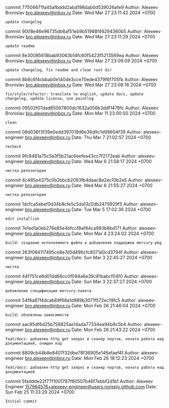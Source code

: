 commit 77506671fa45afbddd2abd198dab0d539026afe9
Author: Alexeev Bronislav <bro.alexeev@inbox.ru>
Date:   Wed Mar 27 23:11:42 2024 +0700

    update changelog

commit 9008e46e96735db6af51eb9b51988f46294360b5
Author: Alexeev Bronislav <bro.alexeev@inbox.ru>
Date:   Wed Mar 27 23:11:29 2024 +0700

    update readme

commit 8e30085618bab93063b14fc60f5423f5213569ea
Author: Alexeev Bronislav <bro.alexeev@inbox.ru>
Date:   Wed Mar 27 23:09:09 2024 +0700

    update changelog, fix readme and clean root dir

commit 8b8c6f4cbbab0e140de3cce70ede4379f6f705fb
Author: Alexeev Bronislav <bro.alexeev@inbox.ru>
Date:   Wed Mar 27 23:08:16 2024 +0700

    fix/style/refactor: translate to english, update docs, update changelog, update license, use paintlog

commit 09502f07dad85067800dc1632a056b3ddf1478fc
Author: Alexeev Bronislav <bro.alexeev@inbox.ru>
Date:   Mon Mar 11 23:00:50 2024 +0700

    clean

commit 08d036f3f39e0edd397019d6e36d9c1d98804f39
Author: alexeev-engineer <bro.alexeev@inbox.ru>
Date:   Thu Mar 7 21:02:57 2024 +0700

    recheck

commit 9fc8481a75c5a3f5b21ac6eefea43cc7f2172eab
Author: alexeev-engineer <bro.alexeev@inbox.ru>
Date:   Wed Mar 6 21:58:17 2024 +0700

    чистка репозитория

commit 4c485e4375c0b2bbcb2093fb4daac8e2ec10b2e5
Author: alexeev-engineer <bro.alexeev@inbox.ru>
Date:   Wed Mar 6 21:55:27 2024 +0700

    чистка репозитория

commit 1dcfca5ebef0d34b8cfe5c5da13c0db2479929f5
Author: alexeev-engineer <bro.alexeev@inbox.ru>
Date:   Tue Mar 5 17:02:36 2024 +0700

    edit installion

commit 7e1ed1a0eb278e85e4bfccf8af84ca993b8bd171
Author: alexeev-engineer <bro.alexeev@inbox.ru>
Date:   Mon Mar 4 23:24:02 2024 +0700

    build: создание исполняемого файла и добавления поддержки mercury-pkg

commit 263f084117495ce8e7d5d496cfc8071a0cd3794f
Author: alexeev-engineer <bro.alexeev@inbox.ru>
Date:   Sun Mar 3 22:45:27 2024 +0700

    чистка

commit 44f751ce6d01dd86cc0f094a6e39c81babcf04f0
Author: alexeev-engineer <bro.alexeev@inbox.ru>
Date:   Sun Mar 3 22:37:27 2024 +0700

    добавление спецификации mercury-пакета

commit 54f8a87f4dcab69f68a1d989b3071f572ec19fc5
Author: alexeev-engineer <bro.alexeev@inbox.ru>
Date:   Mon Feb 26 21:46:04 2024 +0700

    build: обновлены зависимости

commit aac95df6d25b758825ae14ada77334ea94b9c5b4
Author: alexeev-engineer <bro.alexeev@inbox.ru>
Date:   Mon Feb 26 21:43:22 2024 +0700

    feat/docs: добавлен http get запрос и сканер портов, начата работа над документацией, очищен код

commit 8809cb44b8e8407f32dbe78f36905e146efaef4f
Author: alexeev-engineer <bro.alexeev@inbox.ru>
Date:   Mon Feb 26 18:12:23 2024 +0700

    feat/docs: добавлен http get запрос и сканер портов, начата работа над документацией

commit 5faddde22f77f1001787f60507b46f7ebbf2d1b1
Author: Alexeev Engineer <157964576+alexeev-engineer@users.noreply.github.com>
Date:   Sun Feb 25 11:33:29 2024 +0700

    Initial commit
